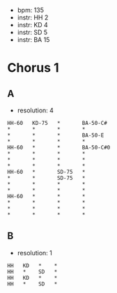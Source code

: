 * bpm:    135
* instr:  HH 2
* instr:  KD 4
* instr:  SD 5
* instr:  BA 15



Chorus 1
===============================================================================

## A

* resolution: 4

````````````````````````````````````
HH-60   KD-75   *       BA-50-C#
*       *       *       *
*       *       *       BA-50-E
*       *       *       *
HH-60   *       *       BA-50-C#0
*       *       *       *
*       *       *       *
*       *       *       *
HH-60   *       SD-75   *
*       *       SD-75   *
*       *       *       *
*       *       *       *
HH-60   *       *       *
*       *       *       *
*       *       *       *
*       *       *       *
````````````````````````````````````

## B

* resolution: 1

````````````````````````````````````
HH   KD   *    *
HH   *    SD   *
HH   KD   *    *
HH   *    SD   *
````````````````````````````````````
